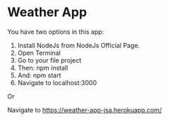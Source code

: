 # Weather App

You have two options in this app:

  1. Install NodeJs from NodeJs Official Page.
  2. Open Terminal
  3. Go to your file project
  4. Then: npm install
  5. And: npm start
  6. Navigate to localhost:3000

Or

Navigate to https://weather-app-jsa.herokuapp.com/
